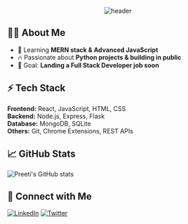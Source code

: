 <p align="center">
  <img src="https://capsule-render.vercel.app/api?type=wave&color=auto&height=300&section=header&text=Hi,%20I'm%20Preeti!&fontSize=50&animation=fadeIn&fontAlignY=38&desc=Full%20Stack%20Developer%20|%20MERN%20%26%20Python&descAlignY=51&descAlign=62" alt="header">
</p>

## 👩‍💻 About Me
- 🌱 Learning **MERN stack & Advanced JavaScript**
- 🔥 Passionate about **Python projects & building in public**
- 🚀 Goal: **Landing a Full Stack Developer job soon**

## ⚡ Tech Stack
**Frontend:** React, JavaScript, HTML, CSS  
**Backend:** Node.js, Express, Flask  
**Database:** MongoDB, SQLite  
**Others:** Git, Chrome Extensions, REST APIs

## 📈 GitHub Stats
![Preeti's GitHub stats](https://github-readme-stats.vercel.app/api?username=preeti17x&show_icons=true&theme=radical)

## 🔗 Connect with Me
[![LinkedIn](https://img.shields.io/badge/LinkedIn-blue?style=for-the-badge&logo=linkedin)](https://linkedin.com/in/your-profile)
[![Twitter](https://img.shields.io/badge/Twitter-black?style=for-the-badge&logo=twitter)](https://x.com/your-handle)
